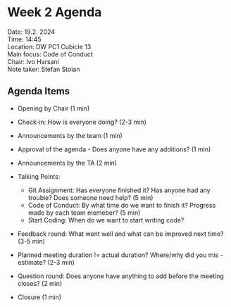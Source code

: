 # Week 2 Agenda 

Date:           19.2. 2024\
Time:           14:45\
Location:       DW PC1 Cubicle 13\
Main focus:     Code of Conduct\
Chair:          Ivo Harsani\
Note taker:     Stefan Stoian

## Agenda Items

- Opening by Chair (1 min)
- Check-in: How is everyone doing? (2-3 min)
- Announcements by the team (1 min)
- Approval of the agenda - Does anyone have any additions? (1 min)
- Announcements by the TA (2 min)

- Talking Points: 
    - Git Assignment: Has everyone finished it? Has anyone had any trouble? Does someone need help? (5 min)
    - Code of Conduct: By what time do we want to finish it? Progress made by each team memeber? (5 min)
    - Start Coding: When do we want to start writing code?

- Feedback round: What went well and what can be improved next time? (3-5 min)
- Planned meeting duration != actual duration? Where/why did you mis -estimate? (2-3 min)
- Question round: Does anyone have anything to add before the meeting closes? (2 min)
- Closure (1 min)
